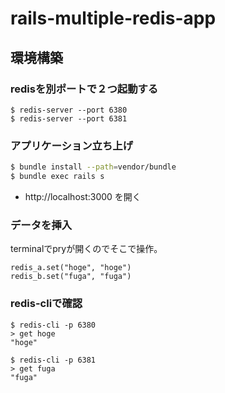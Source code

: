 # rails-multiple-redis-app

## 環境構築
### redisを別ポートで２つ起動する

```ｓｈ
$ redis-server --port 6380
$ redis-server --port 6381
```

### アプリケーション立ち上げ

```sh
$ bundle install --path=vendor/bundle
$ bundle exec rails s
```
- http://localhost:3000 を開く

### データを挿入
terminalでpryが開くのでそこで操作。

```
redis_a.set("hoge", "hoge")
redis_b.set("fuga", "fuga")
```

### redis-cliで確認

```
$ redis-cli -p 6380
> get hoge
"hoge"
```

```
$ redis-cli -p 6381
> get fuga
"fuga"
```
